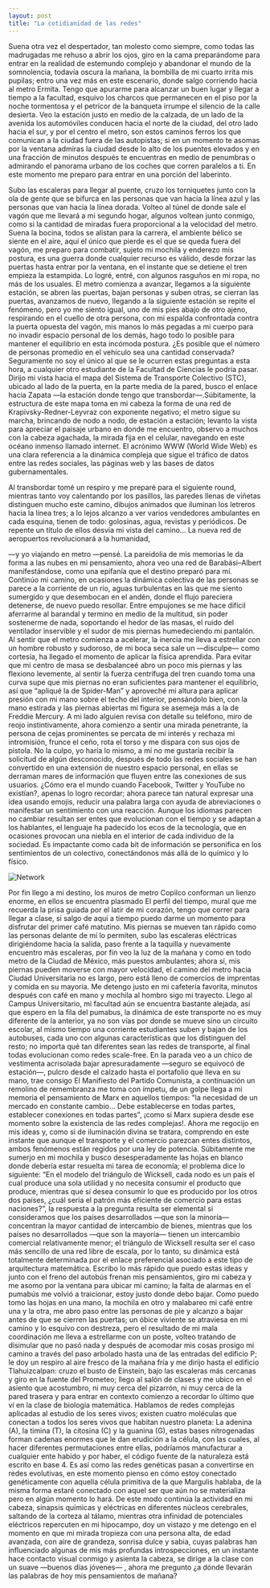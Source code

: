 ```yaml
---
layout: post
title: "La cotidianidad de las redes"
---
```

Suena otra vez el despertador, tan molesto como siempre, como todas las madrugadas me rehuso a abrir los ojos, giro en la cama preparándome 
para entrar en la realidad de estemundo complejo y abandonar el mundo de la somnolencia, todavía oscura la mañana, la
bombilla de mi cuarto irrita mis pupilas; entro una vez más en este escenario, donde salgo corriendo hacia al metro
Ermita. Tengo que apurarme para alcanzar un buen lugar y llegar a tiempo a la facultad,
esquivo los charcos que permanecen en el piso por la noche tormentosa y el petricor de la banqueta irrumpe el
silencio de la calle desierta. Veo la estación justo en medio de la calzada, de un lado de
la avenida los automóviles conducen hacia el norte de la ciudad, del otro lado hacia el sur, y
por el centro el metro, son estos caminos ferros los que comunican a la ciudad fuera de las
autopistas; si en un momento te asomas por la ventana admiras la ciudad desde lo alto de los
puentes elevados y en una fracción de minutos después te encuentras en medio de
penumbras o admirando el panorama urbano de los coches que corren paralelos a ti. En este
momento me preparo para entrar en una porción del laberinto. 

Subo las escaleras para llegar al puente, cruzo los torniquetes junto con la ola de
gente que se bifurca en las personas que van hacia la línea azul y las personas que van hacia
la línea dorada. Volteo al túnel de donde sale el vagón que me llevará a mi segundo hogar,
algunos voltean junto conmigo, como si la cantidad de miradas fuera proporcional a la
velocidad del metro. Suena la bocina, todos se alistan para la carrera, el ambiente bélico se
siente en el aire, aquí el único que pierde es el que se queda fuera del vagón, me preparo
para combatir, sujeto mi mochila y enderezo mis postura, es una guerra donde cualquier
recurso es válido, desde forzar las puertas hasta entrar por la ventana, en el instante que se
detiene el tren empieza la estampida.
Lo logré, entré, con algunos rasguños en mi ropa, no más de los usuales. El metro
comienza a avanzar, llegamos a la siguiente estación, se abren las puertas, bajan personas
y suben otras, se cierran las puertas, avanzamos de nuevo, llegando a la siguiente estación
se repite el fenómeno, pero yo me siento igual, uno de mis pies abajo de otro ajeno, respirando
en el cuello de otra persona, con mi espalda confrontada contra la puerta opuesta del vagón,
mis manos lo más pegadas a mi cuerpo para no invadir espacio personal de los demás, hago
todo lo posible para mantener el equilibrio en esta incómoda postura. ¿Es posible que el
número de personas promedio en el vehículo sea una cantidad conservada? Seguramente
no soy el único al que se le ocurren estas preguntas a esta hora, a cualquier otro estudiante
de la Facultad de Ciencias le podría pasar. Dirijo mi vista hacia el mapa del Sistema de
Transporte Colectivo (STC), ubicado al lado de la puerta, en la parte media de la pared, busco
el enlace hacia Zapata —la estación donde tengo que transbordar—.Súbitamente, la
estructura de este mapa toma en mi cabeza la forma de una red de Krapivsky-Redner-Leyvraz
con exponente negativo; el metro sigue su marcha, brincando de nodo a nodo, de estación a
estación; levanto la vista para apreciar el paisaje urbano en donde me encuentro, observo a
muchos con la cabeza agachada, la mirada fija en el celular, navegando en este océano
inmenso llamado internet. El acrónimo WWW (World Wide Web) es una clara referencia a la
dinámica compleja que sigue el tráfico de datos entre las redes sociales, las páginas web y
las bases de datos gubernamentales.

Al transbordar tomé un respiro y me preparé para el siguiente round, mientras
tanto voy calentando por los pasillos, las paredes llenas de viñetas distinguen mucho este
camino, dibujos animados que iluminan los letreros hacia la línea tres; a lo lejos alcanzo a ver
varios vendedores ambulantes en cada esquina, tienen de todo: golosinas, agua, revistas y
periódicos. De repente un título de ellos desvía mi vista del camino... 
La nueva red de aeropuertos revolucionará a la humanidad, 

—y yo viajando en metro —pensé. La pareidolia de mis memorias le da forma a las nubes en
mi pensamiento, ahora veo una red de Barabási–Albert manifestándose, como una epifanía
que el destino preparó para mí. Continúo mi camino, en ocasiones la dinámica colectiva de
las personas se parece a la corriente de un río, aguas turbulentas en las que me siento
sumergido y que desembocan en el andén, donde el flujo pareciera detenerse, de nuevo
puedo resollar. Entre empujones se me hace difícil aferrarme al barandal y termino en medio
de la multitud, sin poder sostenerme de nada, soportando el hedor de las masas, el ruido del
ventilador inservible y el sudor de mis piernas humedeciendo mi pantalón. Al sentir que el
metro comienza a acelerar, la inercia me lleva a estrellar con un hombre robusto y sudoroso,
de mi boca seca sale un —disculpe— como cortesía, ha llegado el momento de aplicar la física
aprendida. Para evitar que mi centro de masa se desbalanceé abro un poco mis piernas
y las flexiono levemente, al sentir la fuerza centrífuga del tren cuando toma una curva supe 
que mis piernas no eran suficientes para mantener el equilibrio, así que “apliqué la
de Spider-Man” y aproveché mi altura para aplicar presión con mi mano sobre el techo
del interior, pensándolo bien, con la mano estirada y las piernas abiertas mi figura se asemeja
más a la de Freddie Mercury. A mi lado alguien revisa con detalle su teléfono, miro de reojo
instintivamente, ahora comienzo a sentir una mirada penetrante, la persona de cejas
prominentes se percata de mi interés y rechaza mi intromisión, frunce el ceño, rota el torso y
me dispara con sus ojos de pistola. No la culpo, yo haría lo mismo, a mí no me gustaría recibir
la solicitud de algún desconocido, después de todo las redes sociales se han convertido en
una extensión de nuestro espacio personal, en ellas se derraman mares de información que
fluyen entre las conexiones de sus usuarios. ¿Cómo era el mundo cuando Facebook, Twitter
y YouTube no existían?, apenas lo logro recordar; ahora parece tan natural expresar una idea
usando emojis, reducir una palabra larga con ayuda de abreviaciones o manifestar un
sentimiento con una reacción. Aunque los idiomas parecen no cambiar resultan ser entes que
evolucionan con el tiempo y se adaptan a los hablantes, el lenguaje ha padecido los ecos de
la tecnología, que en ocasiones provocan una niebla en el interior de cada individuo de la
sociedad. Es impactante como cada bit de información se personifica en los sentimientos de
un colectivo, conectándonos más allá de lo químico y lo físico.

![Network](https://user-images.githubusercontent.com/68132072/138369487-259e9eff-e636-4ea6-aa92-2e14011c9127.gif)

Por fin llego a mi destino, los muros de metro Copilco conforman un lienzo enorme, en ellos
se encuentra plasmado El perfil del tiempo, mural que me recuerda la prisa guiada por el latir
de mi corazón, tengo que correr para llegar a clase, si salgo de aquí a tiempo puedo darme
un momento para disfrutar del primer café matutino. Mis piernas se mueven tan rápido como
las personas delante de mí lo permiten, subo las escaleras eléctricas dirigiéndome hacia la
salida, paso frente a la taquilla y nuevamente encuentro más escaleras, por fin veo la luz de
la mañana y como en todo metro de la Ciudad de México, más puestos ambulantes; ahora sí,
mis piernas pueden moverse con mayor velocidad, el camino del metro hacia Ciudad
Universitaria no es largo, pero está lleno de comercios de imprentas y comida en su mayoría.
Me detengo justo en mi cafetería favorita, minutos después con café en mano y mochila al
hombro sigo mi trayecto.
Llego al Campus Universitario, mi facultad aún se encuentra bastante alejada, así que espero
en la fila del pumabus, la dinámica de este transporte no es muy diferente de la anterior, ya
no son vías por donde se mueve sino un circuito escolar, al mismo tiempo una corriente
estudiantes suben y bajan de los autobuses, cada uno con algunas características que los
distinguen del resto; no importa qué tan diferentes sean las redes de transporte, al final todas
evolucionan como redes scale-free. En la parada veo a un chico de vestimenta acrisolada
bajar apresuradamente —seguro se equivocó de estación—, pulcro desde el calzado hasta 
el portafolio que lleva en su mano, trae consigo El Manifiesto del Partido Comunista, a
continuación un remolino de remembranza me toma con ímpetu, de un golpe llega a mi
memoria el pensamiento de Marx en aquellos tiempos: "la necesidad de un mercado en
constante cambio... Debe establecerse en todas partes, establecer conexiones en todas
partes", ¡como si Marx supiera desde ese momento sobre la existencia de las redes
complejas!.
Ahora me regocijo en mis ideas y, como si de iluminación divina se tratara, comprendo en
este instante que aunque el transporte y el comercio parezcan entes distintos, ambos
fenómenos están regidos por una ley de potencia. Súbitamente me sumerjo en mi mochila y
busco desesperadamente las hojas en blanco donde debería estar resuelta mi tarea de
economía; el problema dice lo siguiente: “En el modelo del triángulo de Wicksell, cada nodo
es un país el cual produce una sola utilidad y no necesita consumir el producto que produce,
mientras que sí desea consumir lo que es producido por los otros dos países, ¿cuál sería el
patrón más eficiente de comercio para estas naciones?”, la respuesta a la pregunta resulta
ser elemental si consideramos que los países desarrollados —que son la minoría—
concentran la mayor cantidad de intercambio de bienes, mientras que los países no
desarrollados —que son la mayoría— tienen un intercambio comercial relativamente menor;
el triángulo de Wicksell resulta ser el caso más sencillo de una red libre de escala, por lo
tanto, su dinámica está totalmente determinada por el enlace preferencial asociado a este
tipo de arquitectura matemática.
Escribo lo más rápido que puedo estas ideas y junto con el freno del autobús frenan mis
pensamientos, giro mi cabeza y me asomo por la ventana para ubicar mi camino; la falta de
alarmas en el pumabús me volvió a traicionar, estoy justo donde debo bajar. Como puedo
tomo las hojas en una mano, la mochila en otro y malabareo mi café entre una y la otra, me
abro paso entre las personas de pie y alcanzo a bajar antes de que se cierren las puertas; un
óbice viviente se atraviesa en mi camino y lo esquivo con destreza, pero el resultado de mi
mala coordinación me lleva a estrellarme con un poste, volteo tratando de disimular que no
pasó nada y después de acomodar mis cosas prosigo mi camino a través del paso arbolado
hasta una de las entradas del edificio P; le doy un respiro al aire fresco de la mañana fría y
me dirijo hasta el edificio Tlahuizcalpan: cruzo el busto de Einstein, bajo las escaleras más
cercanas y giro en la fuente del Prometeo; llego al salón de clases y me
ubico en el asiento que acostumbro, ni muy cerca del pizarrón, ni muy cerca de la pared
trasera y para entrar en contexto comienzo a recordar lo último que ví en la clase de biología
matemática. 
Hablamos de redes complejas aplicadas al estudio de los seres vivos; existen
cuatro moléculas que conectan a todos los seres vivos que habitan nuestro planeta: La
adenina (A), la timina (T), la citosina (C) y la guanina (G), estas bases nitrogenadas forman 
cadenas enormes que le dan erudición a la célula, con las cuales, al hacer diferentes
permutaciones entre ellas, podríamos manufacturar a cualquier ente habido y por haber, el
código fuente de la naturaleza está escrito en base 4. Es así como las redes genéticas pasan
a convertirse en redes evolutivas, en este momento pienso en cómo estoy conectado
genéticamente con aquella célula primitiva de la que Margulis hablaba, de la misma forma
estaré conectado con aquel ser que aún no se materializa pero en algún momento lo hará.
De este modo continúa la actividad en mi cabeza, sinapsis químicas y eléctricas en diferentes
núcleos cerebrales, saltando de la corteza al tálamo, mientras otra infinidad de potenciales
eléctricos repercuten en mi hipocampo, doy un vistazo y me detengo en el momento en que
mi mirada tropieza con una persona alta, de edad avanzada, con aire de grandeza, sonrisa
dulce y sabia, cuyas palabras han influenciado algunas de mis más profundas
introspecciones, en un instante hace contacto visual conmigo y asienta la cabeza, se dirige a
la clase con un suave —buenos días jóvenes— , ahora me pregunto ¿a dónde
llevarán las palabras de hoy mis pensamientos de mañana?
